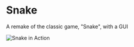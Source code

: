# Snake
A remake of the classic game, "Snake", with a GUI

![Snake in Action](https://https://github.com/noahjpark/Snake/blob/master/images/snake.JPG?raw=true)

